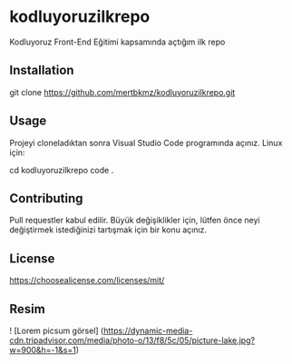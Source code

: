 # kodluyoruzilkrepo

Kodluyoruz Front-End Eğitimi kapsamında açtığım ilk repo

## Installation

git clone https://github.com/mertbkmz/kodluyoruzilkrepo.git

## Usage

Projeyi cloneladıktan sonra Visual Studio Code programında açınız.
Linux için:

cd kodluyoruzilkrepo
code .

## Contributing

Pull requestler kabul edilir. Büyük değişiklikler için, lütfen önce neyi değiştirmek istediğinizi tartışmak için bir konu açınız.

## License

https://choosealicense.com/licenses/mit/

## Resim

! [Lorem picsum görsel] (https://dynamic-media-cdn.tripadvisor.com/media/photo-o/13/f8/5c/05/picture-lake.jpg?w=900&h=-1&s=1)

